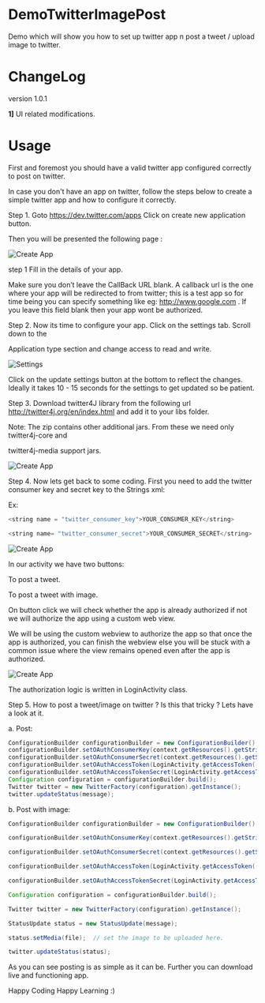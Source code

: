 DemoTwitterImagePost
===================================

Demo which will show you how to set up  twitter app n post a tweet / upload image to twitter. 

ChangeLog
=======================================
version 1.0.1

__1]__ UI related modifications.


Usage
======================================
First and foremost you should have a valid twitter app configured correctly to post on twitter.

In case you don't have an app on twitter, follow the steps below to create a simple twitter app and how to configure it correctly.

Step 1.  Goto https://dev.twitter.com/apps Click on create new application button.

Then you will be presented the following page :

![Create App](https://dl.dropboxusercontent.com/u/61919232/learnNcode/DemoTwitterPost/1_twit_create_app.png "Create App")

step 1
Fill in the details of your app.

Make sure you don’t leave the CallBack URL blank. A callback url is the one where your app will be redirected to from twitter; this is a test app so for time being you can specify something like eg: http://www.google.com . If you leave this field blank then your app wont be authorized.

Step 2. Now its time to configure your app. Click on the settings tab. Scroll down to the

Application type section and change access to read and write.

![Settings](https://dl.dropboxusercontent.com/u/61919232/learnNcode/DemoTwitterPost/2_twit_settings_app.png "Settings")


Click on the update settings button at the bottom to reflect the changes. Ideally it takes 10 - 15 seconds for the settings to get updated so be patient.

Step 3. Download twitter4J library from the following url http://twitter4j.org/en/index.html and add it to your libs folder.

Note: The zip contains other additional jars. From these we need only twitter4j-core and

twitter4j-media support jars.

![Create App](https://dl.dropboxusercontent.com/u/61919232/learnNcode/DemoTwitterPost/3_twit_libs_eclipse.png)


Step 4. Now lets get back to some coding. First you need to add the twitter consumer key and secret key to the Strings xml:

Ex:

```java
<string name = "twitter_consumer_key">YOUR_CONSUMER_KEY</string>

<string name= "twitter_consumer_secret">YOUR_CONSUMER_SECRET</string>
```

![Create App](https://dl.dropboxusercontent.com/u/61919232/learnNcode/DemoTwitterPost/4_twit_key_secret_striked.png)

In our activity we have two buttons:

To post a tweet.

To post a tweet with image.

On button click we will check whether the app is already authorized if not we will authorize the app using a custom web view.

We will be using the custom webview to authorize the app so that once the app is authorized, you can finish the webview else you will be stuck with a common issue where the view remains opened even after the app is authorized.


![Create App](https://dl.dropboxusercontent.com/u/61919232/learnNcode/DemoTwitterPost/5_twit_calback_screen_cropped.png)

The authorization logic is written in LoginActivity class.

Step 5. How to post a tweet/image on twitter ? Is this that tricky ? Lets have a look at it.

a. Post:

```java
ConfigurationBuilder configurationBuilder = new ConfigurationBuilder();
configurationBuilder.setOAuthConsumerKey(context.getResources().getString(R.string.twitter_consumer_key));
configurationBuilder.setOAuthConsumerSecret(context.getResources().getString(R.string.twitter_consumer_secret));
configurationBuilder.setOAuthAccessToken(LoginActivity.getAccessToken((context)));
configurationBuilder.setOAuthAccessTokenSecret(LoginActivity.getAccessTokenSecret(context));
Configuration configuration = configurationBuilder.build();
Twitter twitter = new TwitterFactory(configuration).getInstance();
twitter.updateStatus(message);
```

b. Post with image:

```java
ConfigurationBuilder configurationBuilder = new ConfigurationBuilder();

configurationBuilder.setOAuthConsumerKey(context.getResources().getString(R.string.twitter_consumer_key));

configurationBuilder.setOAuthConsumerSecret(context.getResources().getString(R.string.twitter_consumer_secret));

configurationBuilder.setOAuthAccessToken(LoginActivity.getAccessToken((context)));

configurationBuilder.setOAuthAccessTokenSecret(LoginActivity.getAccessTokenSecret(context));

Configuration configuration = configurationBuilder.build();

Twitter twitter = new TwitterFactory(configuration).getInstance();

StatusUpdate status = new StatusUpdate(message);

status.setMedia(file);  // set the image to be uploaded here.

twitter.updateStatus(status);
```

As you can see posting is as simple as it can be. Further you can download live and functioning app.

Happy Coding Happy Learning :)
